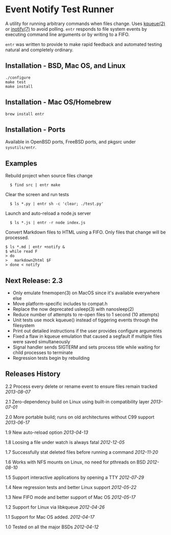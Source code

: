 Event Notify Test Runner
========================

A utility for running arbitrary commands when files change. Uses
[kqueue(2)][kqueue_2] or [inotify(7)][inotify_7] to avoid polling. `entr`
responds to file system events by executing command line arguments or by writing
to a FIFO.

`entr` was written to provide to make rapid feedback and automated testing
natural and completely ordinary.

Installation - BSD, Mac OS, and Linux
-------------------------------------

    ./configure
    make test
    make install

Installation - Mac OS/Homebrew
------------------------------

    brew install entr

Installation - Ports
--------------------

Available in OpenBSD ports, FreeBSD ports, and pkgsrc under `sysutils/entr`.

Examples
--------

Rebuild project when source files change

      $ find src | entr make

Clear the screen and run tests

      $ ls *.py | entr sh -c 'clear; ./test.py'

Launch and auto-reload a node.js server

      $ ls *.js | entr -r node index.js

Convert Markdown files to HTML using a FIFO. Only files that change will be
processed.

    $ ls *.md | entr +notify &
    $ while read F
    > do
    >   markdown2html $F
    > done < notify


Next Release: 2.3
-----------------

* Only emulate fmemopen(3) on MacOS since it's available everywhere else
* Move platform-specific includes to compat.h
* Replace the now deprecated usleep(3) with nanosleep(2)
* Reduce number of attempts to re-open files to 1 second (10 attempts)
* Unit tests use mock kqueue() instead of tiggering events through the
  filesystem
* Print out detailed instructions if the user provides configure arguments
* Fixed a flaw in kqueue emulation that caused a segfault if multiple files were
  saved simultaneously
* Signal handler sends SIGTERM and sets process title while waiting for child
  processes to terminate
* Regression tests begin by rebuilding

Releases History
----------------

2.2 Process every delete or rename event to ensure files remain tracked _2013-08-07_

2.1 Zero-dependency build on Linux using built-in compatibility layer _2013-07-01_

2.0 More portable build; runs on old architectures without C99 support
_2013-06-17_

1.9 New auto-reload option _2013-04-13_

1.8 Loosing a file under watch is always fatal _2012-12-05_

1.7 Successfully stat deleted files before running a command _2012-11-20_

1.6 Works with NFS mounts on Linux, no need for pthreads on BSD _2012-08-10_

1.5 Support interactive applications by opening a TTY _2012-07-29_

1.4 New regression tests and better Linux support _2012-05-22_

1.3 New FIFO mode and better support of Mac OS _2012-05-17_

1.2 Support for Linux via libkqueue _2012-04-26_

1.1 Support for Mac OS added. _2012-04-17_  

1.0 Tested on all the major BSDs _2012-04-12_  

[kqueue_2]: http://www.openbsd.org/cgi-bin/man.cgi?query=kqueue&manpath=OpenBSD+Current&format=html
[inotify_7]: http://man.he.net/?section=all&topic=inotify
